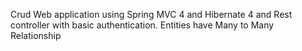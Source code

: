 Crud Web application using Spring MVC 4 and Hibernate 4 and Rest controller with basic authentication.
Entities have Many to Many Relationship